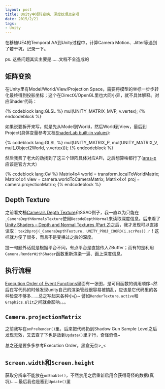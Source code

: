 ```yaml
---
layout: post
title: Unity中矩阵变换、深度纹理及杂项
date: 2015/2/21
tags:
- Unity
---
```


在移植UE4的Temporal AA到Unity过程中，计算Camera Motion、Jitter等遇到了若干坑，记录一下。

ps. 这些问题其实主要是……文档不全造成的

<!--more-->

## 矩阵变换

在Unity里有Model/World/View/Projection Space，需要将模型的坐标一步步转化最终得到投影坐标；这个在DirectX/OpenGL里也大同小异，就不具体解释。对应Shader代码：

{% codeblock lang:GLSL %}
mul(UNITY_MATRIX_MVP, v.vertex);
{% endcodeblock %}

如果说要拆开来写，就是先从Model到World，然后World到View，最后到Project(具体变量参考文档[ShaderLab built-in values](http://docs.unity3d.com/Manual/SL-BuiltinValues.html)):

{% codeblock lang:GLSL %}
mul(UNITY_MATRIX_P, mul(UNITY_MATRIX_V, mul(_Object2World, v.vertex)));
{% endcodeblock %}

然后我费了老大的劲找到了这三个矩阵具体对应API，之后想算啥都行了([aras-p](https://gist.github.com/aras-p/1010683)应该是官方大大)

{% codeblock lang:C# %}
Matrix4x4 world = transform.localToWorldMatrix;
Matrix4x4 view = camera.worldToCameraMatrix;
Matrix4x4 proj = camera.projectionMatrix;
{% endcodeblock %}

## Depth Texture

之前看文档[Camera’s Depth Texture](http://docs.unity3d.com/Manual/SL-CameraDepthTexture.html)和SSAO例子，我一直以为只能在`_CameraDepthNormalsTexture`使用`DecodeDepthNormal`来读取深度信息。后来看了[Unity Shaders – Depth and Normal Textures (Part 2)](http://willychyr.com/2013/11/unity-shaders-depth-and-normal-textures-part-2/)之后，我才发现可以直接读取：`tex2Dproj(_CameraDepthTexture, UNITY_PROJ_COORD(i.scrPos)).r`！这样就方便了很多，而且不是变换过之后的深度。

提一句题外话就是根据平台不同，有点平台是直接传入ZBuffer；而有的是利用`Camera.RenderWithShader`函数重新渲染一遍、画上深度信息。

## 执行流程

[Execution Order of Event Functions](docs.unity3d.com/Manual/ExecutionOrder.html)里面有一张图，是可用函数的调用顺序~然后在写代码的时候发现unity自己的渲染管线很容易被搞乱，应该是它代码里的各种检查不够多……总之写起来各种小心~ 譬如`RenderTexture.active`和`Graphics.Blit`之间就会影响。。。

## `Camera.projectionMatrix`

之前我写在`onPreRender()`里，后来把代码扔到Shadow Gun Sample Level之后发现无效，又去查了下也是放到`Update()`里才行，奇怪奇怪~

总之还是要多多参考Execution Order，黑盒无奈>_<

## `Screen.width`和`Screen.height`

获取分辨率不能放在`onEnable()`，不然禁用之后重新启用会获得奇怪的数据(真坑)……最后我也是塞到`Update()`里